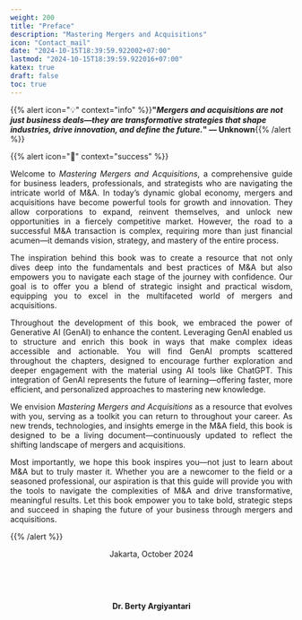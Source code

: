 ```yaml
---
weight: 200
title: "Preface"
description: "Mastering Mergers and Acquisitions"
icon: "Contact_mail"
date: "2024-10-15T18:39:59.922002+07:00"
lastmod: "2024-10-15T18:39:59.922016+07:00"
katex: true
draft: false
toc: true
---
```


{{% alert icon="💡" context="info" %}}<strong>"<em>Mergers and acquisitions are not just business deals—they are transformative strategies that shape industries, drive innovation, and define the future.</em>" — Unknown</strong>{{% /alert %}}

{{% alert icon="📘" context="success" %}}

<p style="text-align: justify;">
Welcome to <em>Mastering Mergers and Acquisitions</em>, a comprehensive guide for business leaders, professionals, and strategists who are navigating the intricate world of M&A. In today’s dynamic global economy, mergers and acquisitions have become powerful tools for growth and innovation. They allow corporations to expand, reinvent themselves, and unlock new opportunities in a fiercely competitive market. However, the road to a successful M&A transaction is complex, requiring more than just financial acumen—it demands vision, strategy, and mastery of the entire process.
</p>

<p style="text-align: justify;">
The inspiration behind this book was to create a resource that not only dives deep into the fundamentals and best practices of M&A but also empowers you to navigate each stage of the journey with confidence. Our goal is to offer you a blend of strategic insight and practical wisdom, equipping you to excel in the multifaceted world of mergers and acquisitions.
</p>

<p style="text-align: justify;">
Throughout the development of this book, we embraced the power of Generative AI (GenAI) to enhance the content. Leveraging GenAI enabled us to structure and enrich this book in ways that make complex ideas accessible and actionable. You will find GenAI prompts scattered throughout the chapters, designed to encourage further exploration and deeper engagement with the material using AI tools like ChatGPT. This integration of GenAI represents the future of learning—offering faster, more efficient, and personalized approaches to mastering new knowledge.
</p>

<p style="text-align: justify;">
We envision <em>Mastering Mergers and Acquisitions</em> as a resource that evolves with you, serving as a toolkit you can return to throughout your career. As new trends, technologies, and insights emerge in the M&A field, this book is designed to be a living document—continuously updated to reflect the shifting landscape of mergers and acquisitions.
</p>

<p style="text-align: justify;">
Most importantly, we hope this book inspires you—not just to learn about M&A but to truly master it. Whether you are a newcomer to the field or a seasoned professional, our aspiration is that this guide will provide you with the tools to navigate the complexities of M&A and drive transformative, meaningful results. Let this book empower you to take bold, strategic steps and succeed in shaping the future of your business through mergers and acquisitions.
</p>

{{% /alert %}}

<center>

Jakarta, October 2024

&nbsp;

&nbsp;

<strong>Dr. Berty Argiyantari</strong>

</center>